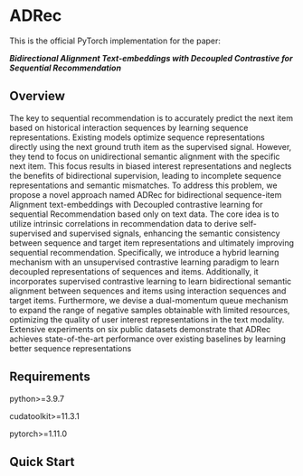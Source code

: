# ADRec

This is the official PyTorch implementation for the paper:

***Bidirectional Alignment Text-embeddings with Decoupled Contrastive for Sequential Recommendation***



## Overview
The key to sequential recommendation is to accurately predict the next item based on historical interaction sequences by learning sequence representations. Existing models optimize sequence representations directly using the next ground truth item as the supervised signal. However, they tend to focus on unidirectional semantic alignment with the specific next item. This focus results in biased interest representations and neglects the benefits of bidirectional supervision, leading to incomplete sequence representations and semantic mismatches. To address this problem, we propose a novel approach named ADRec for bidirectional sequence-item Alignment text-embeddings with Decoupled contrastive learning for sequential Recommendation based only on text data. The core idea is to utilize intrinsic correlations in recommendation data to derive self-supervised and supervised signals, enhancing the semantic consistency between sequence and target item representations and ultimately improving sequential recommendation. Specifically, we introduce a hybrid learning mechanism with an unsupervised contrastive learning paradigm to learn decoupled representations of sequences and items. Additionally, it incorporates supervised contrastive learning to learn bidirectional semantic alignment between sequences and items using interaction sequences and target items. Furthermore, we devise a dual-momentum queue mechanism to expand the range of negative samples obtainable with limited resources, optimizing the quality of user interest representations in the text modality. Extensive experiments on six public datasets demonstrate that ADRec achieves state-of-the-art performance over existing baselines by learning better sequence representations




## Requirements

python>=3.9.7

cudatoolkit>=11.3.1

pytorch>=1.11.0



## Quick Start



